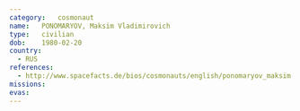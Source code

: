 ```yaml
---
category:	cosmonaut
name:	PONOMARYOV, Maksim Vladimirovich
type:	civilian
dob:	1980-02-20
country:
  - RUS
references:
  - http://www.spacefacts.de/bios/cosmonauts/english/ponomaryov_maksim.htm
missions:
evas:
---
```

